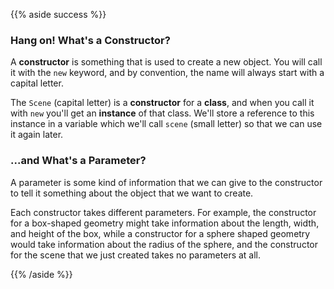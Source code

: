 {{% aside success %}}

### Hang on! What's a Constructor?

A **constructor** is something that is used to create a new object. You will call it with the `new` keyword, and by convention, the name will always start with a capital letter.

The `Scene` (capital letter) is a **constructor** for a **class**, and when you call it with `new` you'll get an **instance** of that class. We'll store a reference to this instance in a variable which we'll call `scene` (small letter) so that we can use it again later.

### ...and What's a Parameter?

A parameter is some kind of information that we can give to the constructor to tell it something about the object that we want to create.

Each constructor takes different parameters. For example, the constructor for a box-shaped geometry might take information about the length, width, and height of the box, while a constructor for a sphere shaped geometry would take information about the radius of the sphere, and the constructor for the scene that we just created takes no parameters at all.

{{% /aside %}}
